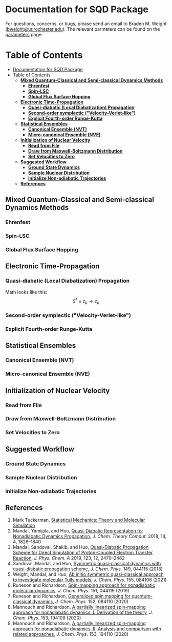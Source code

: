 # Documentation for SQD Package

For questions, concerns, or bugs, please send an email to Braden M. Weight (<bweight@ur.rochester.edu>). The relevant parmeters can be found on the [parameters][PARAMETERS] page.

[PARAMETERS]: <https://bradenmweight.github.io/SQD/read.html?filename=Parameters.md>

# Table of Contents
- [Documentation for SQD Package](#documentation-for-sqd-package)
- [Table of Contents](#table-of-contents)
  - [**Mixed Quantum-Classical and Semi-classical Dynamics Methods**](#mixed-quantum-classical-and-semi-classical-dynamics-methods)
    - [**Ehrenfest**](#ehrenfest)
    - [**Spin-LSC**](#spin-lsc)
    - [**Global Flux Surface Hopping**](#global-flux-surface-hopping)
  - [**Electronic Time-Propagation**](#electronic-time-propagation)
    - [**Quasi-diabatic (Local Diabatization) Propagation**](#quasi-diabatic-local-diabatization-propagation)
    - [**Second-order symplectic ("Velocity-Verlet-like")**](#second-order-symplectic-velocity-verlet-like)
    - [**Explicit Fourth-order Runge-Kutta**](#explicit-fourth-order-runge-kutta)
  - [**Statistical Ensembles**](#statistical-ensembles)
    - [**Canonical Ensemble (NVT)**](#canonical-ensemble-nvt)
    - [**Micro-canonical Ensemble (NVE)**](#micro-canonical-ensemble-nve)
  - [**Initialization of Nuclear Velocity**](#initialization-of-nuclear-velocity)
    - [**Read from File**](#read-from-file)
    - [**Draw from Maxwell-Boltzmann Distribution**](#draw-from-maxwell-boltzmann-distribution)
    - [**Set Velocities to Zero**](#set-velocities-to-zero)
  - [**Suggested Workflow**](#suggested-workflow)
    - [**Ground State Dynamics**](#ground-state-dynamics)
    - [**Sample Nuclear Distribution**](#sample-nuclear-distribution)
    - [**Initialize Non-adiabatic Trajectories**](#initialize-non-adiabatic-trajectories)
  - [**References**](#references)

## **Mixed Quantum-Classical and Semi-classical Dynamics Methods**
### **Ehrenfest**
### **Spin-LSC**
### **Global Flux Surface Hopping**
## **Electronic Time-Propagation**
### **Quasi-diabatic (Local Diabatization) Propagation**
Math looks like this: $$S^{\dag} \times z_{\mu} \rightarrow z_{\mu}$$
### **Second-order symplectic ("Velocity-Verlet-like")**
### **Explicit Fourth-order Runge-Kutta**
## **Statistical Ensembles**
### **Canonical Ensemble (NVT)**
### **Micro-canonical Ensemble (NVE)**
## **Initialization of Nuclear Velocity**
### **Read from File**
### **Draw from Maxwell-Boltzmann Distribution**
### **Set Velocities to Zero**
## **Suggested Workflow**
### **Ground State Dynamics**
### **Sample Nuclear Distribution**
### **Initialize Non-adiabatic Trajectories**
## **References**
1. Mark Tuckerman, [Statistical Mechanics: Theory and Molecular Simulation](https://books.google.com/books?id=Lo3Jqc0pgrcC)
2. Mandal, Yamijala, and Huo, [Quasi-Diabatic Representation for Nonadiabatic Dynamics Propagation](https://pubs.acs.org/doi/10.1021/acs.jctc.7b01178), *J. Chem. Theory Comput.* 2018, 14, 4, 1828–1840 
3. Mandal, Sandoval, Shakib, and Huo, [Quasi-Diabatic Propagation Scheme for Direct Simulation of Proton-Coupled Electron Transfer Reaction](https://pubs.acs.org/doi/10.1021/acs.jpca.9b00077), *J. Phys. Chem. A* 2019, 123, 12, 2470–2482
4. Sandoval, Mandal, and Huo, [Symmetric quasi-classical dynamics with quasi-diabatic propagation scheme](https://aip.scitation.org/doi/full/10.1063/1.5036787), *J. Chem. Phys.* 149, 044115 (2018)
5. Weight, Mandal, and Huo, [Ab initio symmetric quasi-classical approach to investigate molecular Tully models](https://aip.scitation.org/doi/10.1063/5.0061934), *J. Chem. Phys.* 155, 084106 (2021)
6. Runeson and Richardson, [Spin-mapping approach for nonadiabatic molecular dynamics](https://aip.scitation.org/doi/10.1063/1.5100506), *J. Chem. Phys.* 151, 044119 (2019)
7. Runeson and Richardson, [Generalized spin mapping for quantum-classical dynamics](https://aip.scitation.org/doi/full/10.1063/1.5143412), *J. Chem. Phys.* 152, 084110 (2020)
8. Mannouch and Richardson, [A partially linearized spin-mapping approach for nonadiabatic dynamics. I. Derivation of the theory](https://aip.scitation.org/doi/full/10.1063/5.0031168), *J. Chem. Phys.* 153, 194109 (2020)
9.  Mannouch and Richardson, [A partially linearized spin-mapping approach for nonadiabatic dynamics. II. Analysis and comparison with related approaches](https://aip.scitation.org/doi/full/10.1063/5.0031173), *J. Chem. Phys.* 153, 194110 (2020)